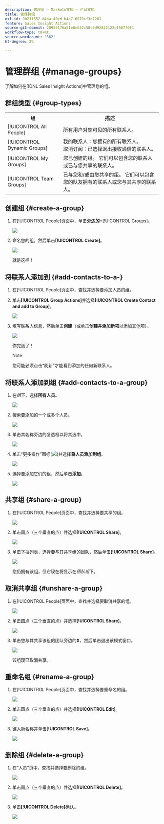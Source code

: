```yaml
---
description: 管理组 — Marketo文档 — 产品文档
title: 管理群组
exl-id: 9b21f552-d4ba-40ed-b4a7-0070cf3e7201
feature: Sales Insight Actions
source-git-commit: 28956176a51e0c632c58c9d92822122df507f0f1
workflow-type: tm+mt
source-wordcount: '362'
ht-degree: 2%

---
```


# 管理群组 {#manage-groups}

了解如何在[!DNL Sales Insight Actions]中管理您的组。

## 群组类型 {#group-types}

<table>
 <colgroup>
  <col>
  <col>
 </colgroup>
 <tbody>
  <tr>
   <th>组</th>
   <th>描述</th>
  </tr>
  <tr>
   <td>[!UICONTROL All People]</td>
   <td>所有用户对您可见的所有联系人。</td>
  </tr>
  <tr>
   <td>[!UICONTROL Dynamic Groups]</td>
   <td>我的联系人：您拥有的所有联系人。<br>取消订阅：已选择退出接收通信的联系人。</td>
  </tr>
  <tr>
   <td>[!UICONTROL My Groups]</td>
   <td>您已创建的组。 它们可以包含您的联系人或已与您共享的联系人。</td>
  </tr>
  <tr>
   <td>[!UICONTROL Team Groups]</td>
   <td>已与您和/或由您共享的组。 它们可以包含您的队友拥有的联系人或您与其共享的联系人。</td>
  </tr>
 </tbody>
</table>

## 创建组 {#create-a-group}

1. 在[!UICONTROL People]页面中，单击&#x200B;**旁边的**+[!UICONTROL Groups]。

   ![](assets/manage-groups-1.png)

1. 命名您的组，然后单击&#x200B;**[!UICONTROL Create]**。

   ![](assets/manage-groups-2.png)

   就是这样！

## 将联系人添加到 {#add-contacts-to-a-}

1. 在[!UICONTROL People]页面中，查找并选择要添加人员的组。



1. 单击&#x200B;**[!UICONTROL Group Actions]**&#x200B;并选择&#x200B;**[!UICONTROL Create Contact and add to Group]**。

   ![](assets/manage-groups-4.png)

1. 填写联系人信息，然后单击&#x200B;**创建**（或单击&#x200B;**创建并添加新项**&#x200B;以添加其他项）。

   ![](assets/manage-groups-5.png)

   你完蛋了！

   >[!NOTE]
   >
   >您可能必须点击“刷新”才能看到添加的任何新联系人。

## 将联系人添加到组 {#add-contacts-to-a-group}

1. 在&#x200B;_组_&#x200B;下，选择&#x200B;**所有人员**。

   ![](assets/manage-groups-3.png)

1. 搜索要添加的一个或多个人员。

   ![](assets/manage-groups-4.png)

1. 单击其名称旁边的复选框以将其选中。

   ![](assets/manage-groups-5.png)

1. 单击“更多操作”图标(![](assets/icon-more-actions.png))并选择&#x200B;**将人员添加到组**。

   ![](assets/manage-groups-6.png)

1. 选择要添加它们的组，然后单击&#x200B;**添加**。

   ![](assets/manage-groups-7.png)


## 共享组 {#share-a-group}

1. 在[!UICONTROL People]页面中，查找并选择要共享的组。

   ![](assets/manage-groups-8.png)

1. 单击圆点（三个垂直的点）并选择&#x200B;**[!UICONTROL Share]**。

   ![](assets/manage-groups-9.png)

1. 单击下拉列表，选择要与其共享组的团队，然后单击&#x200B;**[!UICONTROL Share]**。

   ![](assets/manage-groups-10.png)

   您仍拥有该组，但它现在将显示在&#x200B;_团队组_&#x200B;下。

## 取消共享组 {#unshare-a-group}

1. 在[!UICONTROL People]页面中，查找并选择要取消共享的组。

   ![](assets/manage-groups-11.png)

1. 单击圆点（三个垂直的点）并选择&#x200B;**[!UICONTROL Share]**。

   ![](assets/manage-groups-12.png)

1. 单击您与其共享该组的团队旁边的&#x200B;**X**，然后单击退出该模式窗口。

   ![](assets/manage-groups-13.png)

   该组现已取消共享。

## 重命名组 {#rename-a-group}

1. 在[!UICONTROL People]页面中，查找并选择要重命名的组。

   ![](assets/manage-groups-14.png)

1. 单击圆点（三个垂直的点）并选择&#x200B;**[!UICONTROL Edit]**。

   ![](assets/manage-groups-15.png)

1. 键入新名称并单击&#x200B;**[!UICONTROL Save]**。

   ![](assets/manage-groups-16.png)

## 删除组 {#delete-a-group}

1. 在“人员”页中，查找并选择要删除的组。

   ![](assets/manage-groups-17.png)

1. 单击圆点（三个垂直的点）并选择&#x200B;**[!UICONTROL Delete]**。

   ![](assets/manage-groups-18.png)

1. 单击&#x200B;**[!UICONTROL Delete]**&#x200B;确认。

   ![](assets/manage-groups-19.png)
